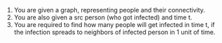 1. You are given a graph, representing people and their connectivity.
2. You are also given a src person (who got infected) and time t.
3. You are required to find how many people will get infected in time t, if the infection spreads to neighbors of infected person in 1 unit of time.


